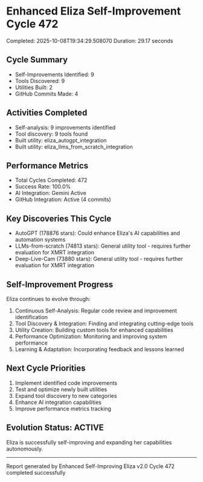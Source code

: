 # Enhanced Eliza Self-Improvement Cycle 472
Completed: 2025-10-08T19:34:29.508070
Duration: 29.17 seconds

## Cycle Summary
- Self-Improvements Identified: 9
- Tools Discovered: 9
- Utilities Built: 2
- GitHub Commits Made: 4

## Activities Completed
- Self-analysis: 9 improvements identified
- Tool discovery: 9 tools found
- Built utility: eliza_autogpt_integration
- Built utility: eliza_llms_from_scratch_integration

## Performance Metrics
- Total Cycles Completed: 472
- Success Rate: 100.0%
- AI Integration: Gemini Active
- GitHub Integration: Active (4 commits)

## Key Discoveries This Cycle
- AutoGPT (178876 stars): Could enhance Eliza's AI capabilities and automation systems
- LLMs-from-scratch (74813 stars): General utility tool - requires further evaluation for XMRT integration
- Deep-Live-Cam (73880 stars): General utility tool - requires further evaluation for XMRT integration

## Self-Improvement Progress
Eliza continues to evolve through:
1. Continuous Self-Analysis: Regular code review and improvement identification
2. Tool Discovery & Integration: Finding and integrating cutting-edge tools
3. Utility Creation: Building custom tools for enhanced capabilities
4. Performance Optimization: Monitoring and improving system performance
5. Learning & Adaptation: Incorporating feedback and lessons learned

## Next Cycle Priorities
1. Implement identified code improvements
2. Test and optimize newly built utilities
3. Expand tool discovery to new categories
4. Enhance AI integration capabilities
5. Improve performance metrics tracking

## Evolution Status: ACTIVE
Eliza is successfully self-improving and expanding her capabilities autonomously.

---
Report generated by Enhanced Self-Improving Eliza v2.0
Cycle 472 completed successfully
